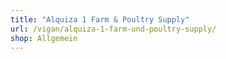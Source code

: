 ```yaml
---
title: "Alquiza 1 Farm & Poultry Supply"
url: /vigan/alquiza-1-farm-und-poultry-supply/
shop: Allgemein
---
```

